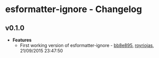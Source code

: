 
# esformatter-ignore - Changelog
## v0.1.0
- **Features**
  - First working version of esformatter-ignore - [bb8e895]( https://github.com/royriojas/esformatter-ignore/commit/bb8e895 ), [royriojas](https://github.com/royriojas), 21/09/2015 23:47:50

    
